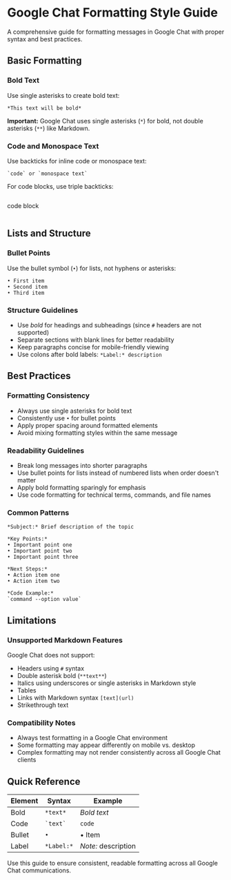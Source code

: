 # Google Chat Formatting Style Guide

A comprehensive guide for formatting messages in Google Chat with proper syntax and best practices.

## Basic Formatting

### Bold Text
Use single asterisks to create bold text:
```
*This text will be bold*
```

**Important:** Google Chat uses single asterisks (`*`) for bold, not double asterisks (`**`) like Markdown.

### Code and Monospace Text
Use backticks for inline code or monospace text:
```
`code` or `monospace text`
```

For code blocks, use triple backticks:
```
```
code block
```
```

## Lists and Structure

### Bullet Points
Use the bullet symbol (`•`) for lists, not hyphens or asterisks:
```
• First item
• Second item
• Third item
```

### Structure Guidelines
- Use *bold* for headings and subheadings (since `#` headers are not supported)
- Separate sections with blank lines for better readability
- Keep paragraphs concise for mobile-friendly viewing
- Use colons after bold labels: `*Label:* description`

## Best Practices

### Formatting Consistency
- Always use single asterisks for bold text
- Consistently use `•` for bullet points
- Apply proper spacing around formatted elements
- Avoid mixing formatting styles within the same message

### Readability Guidelines
- Break long messages into shorter paragraphs
- Use bullet points for lists instead of numbered lists when order doesn't matter
- Apply bold formatting sparingly for emphasis
- Use code formatting for technical terms, commands, and file names

### Common Patterns
```
*Subject:* Brief description of the topic

*Key Points:*
• Important point one
• Important point two
• Important point three

*Next Steps:*
• Action item one
• Action item two

*Code Example:*
`command --option value`
```

## Limitations

### Unsupported Markdown Features
Google Chat does not support:
- Headers using `#` syntax
- Double asterisk bold (`**text**`)
- Italics using underscores or single asterisks in Markdown style
- Tables
- Links with Markdown syntax `[text](url)`
- Strikethrough text

### Compatibility Notes
- Always test formatting in a Google Chat environment
- Some formatting may appear differently on mobile vs. desktop
- Complex formatting may not render consistently across all Google Chat clients

## Quick Reference

| Element | Syntax | Example |
|---------|--------|---------|
| Bold | `*text*` | *Bold text* |
| Code | `` `text` `` | `code` |
| Bullet | `•` | • Item |
| Label | `*Label:*` | *Note:* description |

Use this guide to ensure consistent, readable formatting across all Google Chat communications.